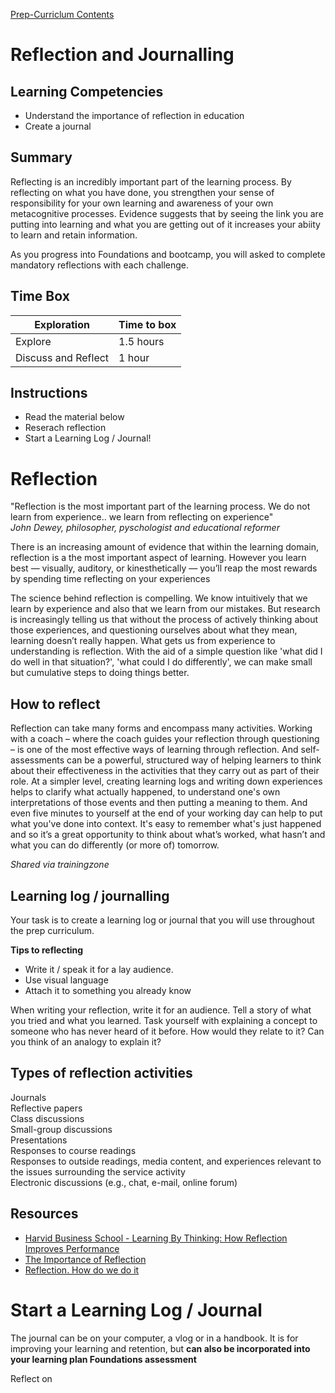 [Prep-Curriclum Contents](README.md)

# Reflection and Journalling 

## Learning Competencies
- Understand the importance of reflection in education
- Create a journal 

## Summary 
Reflecting is an incredibly important part of the learning process. By reflecting on what you have done, you strengthen your sense of responsibility for your own learning and awareness of your own metacognitive processes. Evidence suggests that by seeing the link you are putting into learning and what you are getting out of it increases your abiity to learn and retain information.

As you progress into Foundations and bootcamp, you will asked to complete mandatory reflections with each challenge. 

## Time Box

Exploration | Time to box |
------------|----------|
Explore | 1.5 hours
Discuss and Reflect  | 1 hour |


## Instructions
- Read the material below 
- Reserach reflection 
- Start a Learning Log / Journal! 

# Reflection 
"Reflection is the most important part of the learning process. We do not learn from experience.. we learn from reflecting on experience"  
_John Dewey, philosopher, pyschologist and educational reformer_

There is an increasing amount of evidence that within the learning domain, reflection is a the most important aspect of learning. However you learn best — visually, auditory, or kinesthetically — you’ll reap the most rewards by spending time reflecting on your experiences

The science behind reflection is compelling. We know intuitively that we learn by experience and also that we learn from our mistakes. But research is increasingly telling us that without the process of actively thinking about those experiences, and questioning ourselves about what they mean, learning doesn’t really happen. What gets us from experience to understanding is reflection. With the aid of a simple question like 'what did I do well in that situation?', 'what could I do differently', we can make small but cumulative steps to doing things better.

## How to reflect 
Reflection can take many forms and encompass many activities. Working with a coach – where the coach guides your reflection through questioning – is one of the most effective ways of learning through reflection. And self-assessments can be a powerful, structured way of helping learners to think about their effectiveness in the activities that they carry out as part of their role.
At a simpler level, creating learning logs and writing down experiences helps to clarify what actually happened, to understand one's own interpretations of those events and then putting a meaning to them. And even five minutes to yourself at the end of your working day can help to put what you've done into context. It's easy to remember what's just happened and so it’s a great opportunity to think about what’s worked, what hasn’t and what you can do differently (or more of) tomorrow.

_Shared via trainingzone_

## Learning log / journalling
Your task is to create a learning log or journal that you will use throughout the prep curriculum. 

__Tips to reflecting__
- Write it / speak it for a lay audience. 
- Use visual language 
- Attach it to something you already know

When writing your reflection, write it for an audience. Tell a story of what you tried and what you learned. Task yourself with explaining a concept to someone who has never heard of it before. How would they relate to it? Can you think of an analogy to explain it? 


## Types of reflection activities
Journals  
Reflective papers  
Class discussions  
Small-group discussions  
Presentations  
Responses to course readings  
Responses to outside readings, media content, and experiences relevant to the issues surrounding the service activity  
Electronic discussions (e.g., chat, e-mail, online forum)  

## Resources 
- [Harvid Business School - Learning By Thinking: How Reflection Improves Performance](https://hbswk.hbs.edu/item/learning-by-thinking-how-reflection-improves-performance) 
- [The Importance of Reflection](https://www.trainingzone.co.uk/develop/talent/the-importance-of-reflection)  
- [Reflection. How do we do it](https://www.cetl.hku.hk/workshop160405/)


# Start a Learning Log / Journal
The journal can be on your computer, a vlog or in a handbook. It is for improving your learning and retention, but __can also be incorporated into your learning plan Foundations assessment__ 

Reflect on 


